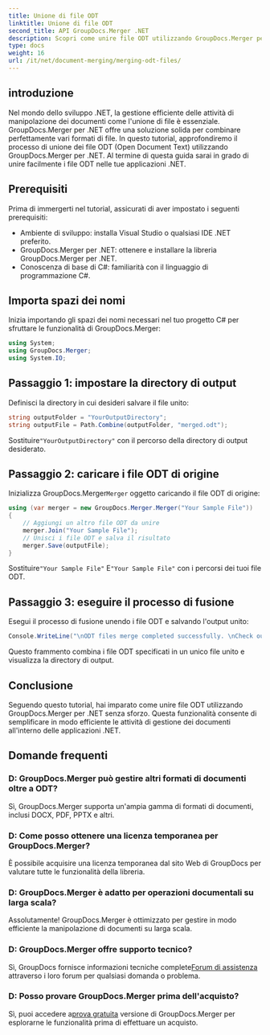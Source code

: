 ```yaml
---
title: Unione di file ODT
linktitle: Unione di file ODT
second_title: API GroupDocs.Merger .NET
description: Scopri come unire file ODT utilizzando GroupDocs.Merger per .NET senza sforzo. Migliora le tue capacità di gestione dei documenti con questa potente libreria.
type: docs
weight: 16
url: /it/net/document-merging/merging-odt-files/
---
```

## introduzione
Nel mondo dello sviluppo .NET, la gestione efficiente delle attività di manipolazione dei documenti come l'unione di file è essenziale. GroupDocs.Merger per .NET offre una soluzione solida per combinare perfettamente vari formati di file. In questo tutorial, approfondiremo il processo di unione dei file ODT (Open Document Text) utilizzando GroupDocs.Merger per .NET. Al termine di questa guida sarai in grado di unire facilmente i file ODT nelle tue applicazioni .NET.
## Prerequisiti
Prima di immergerti nel tutorial, assicurati di aver impostato i seguenti prerequisiti:
- Ambiente di sviluppo: installa Visual Studio o qualsiasi IDE .NET preferito.
- GroupDocs.Merger per .NET: ottenere e installare la libreria GroupDocs.Merger per .NET.
- Conoscenza di base di C#: familiarità con il linguaggio di programmazione C#.

## Importa spazi dei nomi
Inizia importando gli spazi dei nomi necessari nel tuo progetto C# per sfruttare le funzionalità di GroupDocs.Merger:
```csharp
using System; 
using GroupDocs.Merger;
using System.IO;
```
## Passaggio 1: impostare la directory di output
Definisci la directory in cui desideri salvare il file unito:
```csharp
string outputFolder = "YourOutputDirectory";
string outputFile = Path.Combine(outputFolder, "merged.odt");
```
 Sostituire`"YourOutputDirectory"` con il percorso della directory di output desiderato.
## Passaggio 2: caricare i file ODT di origine
 Inizializza GroupDocs.Merger`Merger` oggetto caricando il file ODT di origine:
```csharp
using (var merger = new GroupDocs.Merger.Merger("Your Sample File"))
{
    // Aggiungi un altro file ODT da unire
    merger.Join("Your Sample File");
    // Unisci i file ODT e salva il risultato
    merger.Save(outputFile);
}
```
 Sostituire`"Your Sample File"` E`"Your Sample File"` con i percorsi dei tuoi file ODT.
## Passaggio 3: eseguire il processo di fusione
Esegui il processo di fusione unendo i file ODT e salvando l'output unito:
```csharp
Console.WriteLine("\nODT files merge completed successfully. \nCheck output in {0}", outputFolder);
```
Questo frammento combina i file ODT specificati in un unico file unito e visualizza la directory di output.

## Conclusione
Seguendo questo tutorial, hai imparato come unire file ODT utilizzando GroupDocs.Merger per .NET senza sforzo. Questa funzionalità consente di semplificare in modo efficiente le attività di gestione dei documenti all'interno delle applicazioni .NET.

## Domande frequenti
### D: GroupDocs.Merger può gestire altri formati di documenti oltre a ODT?
Sì, GroupDocs.Merger supporta un'ampia gamma di formati di documenti, inclusi DOCX, PDF, PPTX e altri.
### D: Come posso ottenere una licenza temporanea per GroupDocs.Merger?
È possibile acquisire una licenza temporanea dal sito Web di GroupDocs per valutare tutte le funzionalità della libreria.
### D: GroupDocs.Merger è adatto per operazioni documentali su larga scala?
Assolutamente! GroupDocs.Merger è ottimizzato per gestire in modo efficiente la manipolazione di documenti su larga scala.
### D: GroupDocs.Merger offre supporto tecnico?
 Sì, GroupDocs fornisce informazioni tecniche complete[Forum di assistenza](https://forum.groupdocs.com/c/merger/32) attraverso i loro forum per qualsiasi domanda o problema.
### D: Posso provare GroupDocs.Merger prima dell'acquisto?
 Sì, puoi accedere a[prova gratuita](https://releases.groupdocs.com/) versione di GroupDocs.Merger per esplorarne le funzionalità prima di effettuare un acquisto.